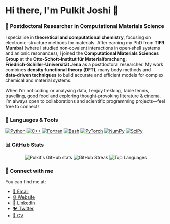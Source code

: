 # Hi there, I'm **Pulkit Joshi** 👋

### 🧪 Postdoctoral Researcher in Computational Materials Science

I specialise in **theoretical and computational chemistry**, focusing on electronic-structure methods for materials.  After earning my PhD from **TIFR Mumbai** (where I studied non‑covalent interactions in open‑shell systems and anionic resonances), I joined the **Computational Materials Sciences Group** at the **Otto‑Schott‑Institut für Materialforschung, Friedrich‑Schiller‑Universität Jena** as a postdoctoral researcher.  My work combines **density functional theory (DFT)**, many‑body methods and **data‑driven techniques** to build accurate and efficient models for complex chemical and material systems.

When I’m not coding or analysing data, I enjoy trekking, table tennis, travelling, good food and exploring thought‑provoking literature & cinema. I’m always open to collaborations and scientific programming projects—feel free to connect!

### 🔧 Languages & Tools

<!-- Badges for languages and tools: these icons automatically update via shields.io -->

<a href="https://www.python.org" target="_blank"><img src="https://img.shields.io/badge/Python-3776AB?style=for-the-badge&logo=python&logoColor=white" alt="Python" /></a>
<a href="https://isocpp.org/" target="_blank"><img src="https://img.shields.io/badge/C++-00599C?style=for-the-badge&logo=c%2B%2B&logoColor=white" alt="C++" /></a>
<a href="https://fortran-lang.org" target="_blank"><img src="https://img.shields.io/badge/Fortran-734f96?style=for-the-badge&logo=fortran&logoColor=white" alt="Fortran" /></a>
<a href="https://www.gnu.org/software/bash/" target="_blank"><img src="https://img.shields.io/badge/Bash-4EAA25?style=for-the-badge&logo=gnubash&logoColor=white" alt="Bash" /></a>
<a href="https://pytorch.org" target="_blank"><img src="https://img.shields.io/badge/PyTorch-ee4c2c?style=for-the-badge&logo=pytorch&logoColor=white" alt="PyTorch" /></a>
<a href="https://numpy.org" target="_blank"><img src="https://img.shields.io/badge/NumPy-013243?style=for-the-badge&logo=numpy&logoColor=white" alt="NumPy" /></a>
<a href="https://scipy.org" target="_blank"><img src="https://img.shields.io/badge/SciPy-8CAAE6?style=for-the-badge&logo=scipy&logoColor=white" alt="SciPy" /></a>


### 📊 GitHub Stats

<!-- GitHub Readme stats & streaks: these images update dynamically for your username -->
<p align="center">
  <img src="https://github-readme-stats.vercel.app/api?username=joshipulkit&show_icons=true&theme=default&count_private=true" alt="Pulkit's GitHub stats" />
  <img src="https://github-readme-streak-stats.herokuapp.com/?user=joshipulkit&theme=default" alt="GitHub Streak" />
  <img src="https://github-readme-stats.vercel.app/api/top-langs/?username=joshipulkit&layout=compact&theme=default" alt="Top Languages" />
</p>

### 🔗 Connect with me

You can find me at:

- [📧 Email](mailto:joshi_pulkit@protonmail.com)
- [🌐 Website](https://sites.google.com/view/pulkitjoshi)
- [💼 LinkedIn](https://www.linkedin.com/in/pulkitjoshi/)
- [🐦 Twitter](https://twitter.com/joshipulkit_)
- [📃 CV](https://sites.google.com/view/pulkitjoshi/about)

<!-- Feel free to update or extend any of the above links. -->
